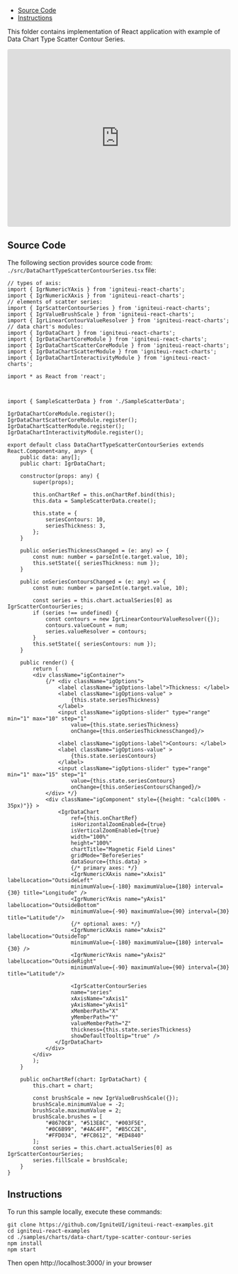 <!-- NOTE: do not change this file because it will be auto re-generated from template file: -->
<!-- https://github.com/IgniteUI/igniteui-react-examples/tree/master/sample-template-files/ReadMe.md -->

<!-- ## Table of Contents -->
<!-- - [Sample Preview](#Sample-Preview) -->
- [Source Code](#Source-Code)
- [Instructions](#Instructions)

This folder contains implementation of React application with example of Data Chart Type Scatter Contour Series.
<!-- in the Data Chart component -->
<!-- [Data Chart](https://infragistics.com/Reactsite/components/data-chart.html) -->

<html lang="en" xmlns="http://www.w3.org/1999/xhtml">
    <body>
        <!-- <a target="_blank" href="https://codesandbox.io/s/github/IgniteUI/igniteui-react-examples/tree/master/samples/charts/data-chart/type-scatter-contour-series?fontsize=14&hidenavigation=1&theme=dark&view=preview&file=/src/DataChartTypeScatterContourSeries.tsx" rel="noopener noreferrer">
            <img height="40px" style="border-radius: 0.5rem" alt="Edit on CodeSandbox" src="https://static.infragistics.com/xplatform/images/sandbox/edit.png"/>
        </a> -->
        <!-- <a target="_blank"
href="https://codesandbox.io/s/github/IgniteUI/igniteui-react-examples/tree/master/samples/maps/geo-map/binding-csv-points?fontsize=14&hidenavigation=1&theme=dark&view=preview">
            <img alt="Edit Sample" src="https://codesandbox.io/static/img/play-codesandbox.svg"/>
        </a> -->
        <!-- <a target="_blank" style="margin-left: 0.5rem"
href="https://codesandbox.io/embed/github/IgniteUI/igniteui-react-examples/tree/master/samples/charts/data-chart/type-scatter-contour-series?fontsize=14&hidenavigation=1&theme=dark&view=preview&file=/src/DataChartTypeScatterContourSeries.tsx">
            <img height="40px" style="border-radius: 5px" alt="View on CodeSandbox" src="https://static.infragistics.com/xplatform/images/sandbox/view.png"/>
        </a> -->
        <!-- <a target="_blank"
href="https://codesandbox.io/embed/github/IgniteUI/igniteui-react-examples/tree/master/samples/maps/geo-map/binding-csv-points?fontsize=14&hidenavigation=1&theme=dark&view=preview">
            <img alt="View on CodeSandbox" src="https://static.infragistics.com/xplatform/images/sandbox/view.png"/>
        </a>
https://codesandbox.io/embed/react-treemap-overview-rtb45
https://codesandbox.io/static/img/play-codesandbox.svg
https://codesandbox.io/embed/react-treemap-overview-rtb45?view=browser -->
    </body>
</html>

<!-- ## Sample Preview -->

<iframe
  src="https://codesandbox.io/embed/github/IgniteUI/igniteui-react-examples/tree/master/samples/charts/data-chart/type-scatter-contour-series?fontsize=14&hidenavigation=1&theme=dark&view=preview&file=/src/DataChartTypeScatterContourSeries.tsx"
  style="width:100%; height:400px; border:0; border-radius: 4px; overflow:hidden;"
  allow="accelerometer; ambient-light-sensor; camera; encrypted-media; geolocation; gyroscope; hid; microphone; midi; payment; usb; vr"
  sandbox="allow-forms allow-modals allow-popups allow-presentation allow-same-origin allow-scripts"
></iframe>

## Source Code

The following section provides source code from:
`./src/DataChartTypeScatterContourSeries.tsx` file:

```tsx
// types of axis:
import { IgrNumericYAxis } from 'igniteui-react-charts';
import { IgrNumericXAxis } from 'igniteui-react-charts';
// elements of scatter series:
import { IgrScatterContourSeries } from 'igniteui-react-charts';
import { IgrValueBrushScale } from 'igniteui-react-charts';
import { IgrLinearContourValueResolver } from 'igniteui-react-charts';
// data chart's modules:
import { IgrDataChart } from 'igniteui-react-charts';
import { IgrDataChartCoreModule } from 'igniteui-react-charts';
import { IgrDataChartScatterCoreModule } from 'igniteui-react-charts';
import { IgrDataChartScatterModule } from 'igniteui-react-charts';
import { IgrDataChartInteractivityModule } from 'igniteui-react-charts';

import * as React from 'react';



import { SampleScatterData } from './SampleScatterData';

IgrDataChartCoreModule.register();
IgrDataChartScatterCoreModule.register();
IgrDataChartScatterModule.register();
IgrDataChartInteractivityModule.register();

export default class DataChartTypeScatterContourSeries extends React.Component<any, any> {
    public data: any[];
    public chart: IgrDataChart;

    constructor(props: any) {
        super(props);

        this.onChartRef = this.onChartRef.bind(this);
        this.data = SampleScatterData.create();

        this.state = {
            seriesContours: 10,
            seriesThickness: 3,
        };
    }

    public onSeriesThicknessChanged = (e: any) => {
        const num: number = parseInt(e.target.value, 10);
        this.setState({ seriesThickness: num });
    }

    public onSeriesContoursChanged = (e: any) => {
        const num: number = parseInt(e.target.value, 10);

        const series = this.chart.actualSeries[0] as IgrScatterContourSeries;
        if (series !== undefined) {
            const contours = new IgrLinearContourValueResolver({});
            contours.valueCount = num;
            series.valueResolver = contours;
        }
        this.setState({ seriesContours: num });
    }

    public render() {
        return (
        <div className="igContainer">
            {/* <div className="igOptions">
                <label className="igOptions-label">Thickness: </label>
                <label className="igOptions-value" >
                    {this.state.seriesThickness}
                </label>
                <input className="igOptions-slider" type="range" min="1" max="10" step="1"
                    value={this.state.seriesThickness}
                    onChange={this.onSeriesThicknessChanged}/>

                <label className="igOptions-label">Contours: </label>
                <label className="igOptions-value" >
                    {this.state.seriesContours}
                </label>
                <input className="igOptions-slider" type="range" min="1" max="15" step="1"
                    value={this.state.seriesContours}
                    onChange={this.onSeriesContoursChanged}/>
            </div> */}
            <div className="igComponent" style={{height: "calc(100% - 35px)"}} >
                <IgrDataChart
                    ref={this.onChartRef}
                    isHorizontalZoomEnabled={true}
                    isVerticalZoomEnabled={true}
                    width="100%"
                    height="100%"
                    chartTitle="Magnetic Field Lines"
                    gridMode="BeforeSeries"
                    dataSource={this.data} >
                    {/* primary axes: */}
                    <IgrNumericXAxis name="xAxis1" labelLocation="OutsideLeft"
                    minimumValue={-180} maximumValue={180} interval={30} title="Longitude" />
                    <IgrNumericYAxis name="yAxis1" labelLocation="OutsideBottom"
                    minimumValue={-90} maximumValue={90} interval={30} title="Latitude"/>
                    {/* optional axes: */}
                    <IgrNumericXAxis name="xAxis2" labelLocation="OutsideTop"
                    minimumValue={-180} maximumValue={180} interval={30} />
                    <IgrNumericYAxis name="yAxis2" labelLocation="OutsideRight"
                    minimumValue={-90} maximumValue={90} interval={30} title="Latitude"/>

                    <IgrScatterContourSeries
                    name="series"
                    xAxisName="xAxis1"
                    yAxisName="yAxis1"
                    xMemberPath="X"
                    yMemberPath="Y"
                    valueMemberPath="Z"
                    thickness={this.state.seriesThickness}
                    showDefaultTooltip="true" />
               </IgrDataChart>
            </div>
        </div>
        );
    }

    public onChartRef(chart: IgrDataChart) {
        this.chart = chart;

        const brushScale = new IgrValueBrushScale({});
        brushScale.minimumValue = -2;
        brushScale.maximumValue = 2;
        brushScale.brushes = [
            "#8670CB", "#513E8C", "#003F5E",
            "#0C6B99", "#4AC4FF", "#B5CC2E",
            "#FFD034", "#FC8612", "#ED4840"
        ];
        const series = this.chart.actualSeries[0] as IgrScatterContourSeries;
        series.fillScale = brushScale;
    }
}

```

## Instructions
To run this sample locally, execute these commands:

```
git clone https://github.com/IgniteUI/igniteui-react-examples.git
cd igniteui-react-examples
cd ./samples/charts/data-chart/type-scatter-contour-series
npm install
npm start

```

Then open http://localhost:3000/ in your browser

